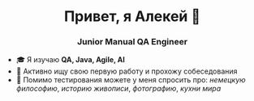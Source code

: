 <h1 align="center">Привет, я Алекей 👋</h1>
<h3 align="center">Junior Manual QA Engineer</h3>

- 🎓 Я изучаю **QA, Java, Agile, AI**
- 💼 Активно ищу свою первую работу и прохожу собеседования
- 💬 Помимо тестирования можете у меня спросить про: *немецкую философию*, *историю живописи*, *фотографию*, *кухни мира*
